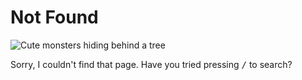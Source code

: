 # Not Found

<img class="not-found-image" src="/assets/images/undraw-not-found.svg" alt="Cute monsters hiding behind a tree">

Sorry, I couldn't find that page. Have you tried pressing <kbd>/</kbd> to search?
